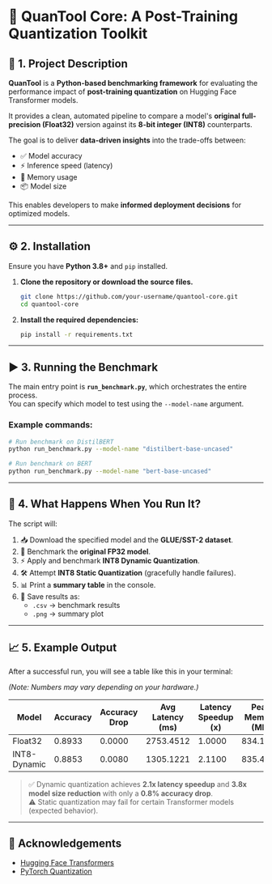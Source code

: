 # 🚀 QuanTool Core: A Post-Training Quantization Toolkit

## 📌 1. Project Description

**QuanTool** is a **Python-based benchmarking framework** for evaluating the performance impact of **post-training quantization** on Hugging Face Transformer models.  

It provides a clean, automated pipeline to compare a model's **original full-precision (Float32)** version against its **8-bit integer (INT8)** counterparts.  

The goal is to deliver **data-driven insights** into the trade-offs between:  
- ✅ Model accuracy  
- ⚡ Inference speed (latency)  
- 💾 Memory usage  
- 📦 Model size  

This enables developers to make **informed deployment decisions** for optimized models.

---

## ⚙️ 2. Installation

Ensure you have **Python 3.8+** and `pip` installed.  

1. **Clone the repository or download the source files.**  
   ```bash
   git clone https://github.com/your-username/quantool-core.git
   cd quantool-core
   ```
2. **Install the required dependencies:**  
   ```bash
   pip install -r requirements.txt
   ```

---

## ▶️ 3. Running the Benchmark

The main entry point is **`run_benchmark.py`**, which orchestrates the entire process.  
You can specify which model to test using the `--model-name` argument.  

### Example commands:
```bash
# Run benchmark on DistilBERT
python run_benchmark.py --model-name "distilbert-base-uncased"

# Run benchmark on BERT
python run_benchmark.py --model-name "bert-base-uncased"
```

---

## 🔄 4. What Happens When You Run It?

The script will:  
1. 📥 Download the specified model and the **GLUE/SST-2 dataset**.  
2. 🧪 Benchmark the **original FP32 model**.  
3. ⚡ Apply and benchmark **INT8 Dynamic Quantization**.  
4. 🛠️ Attempt **INT8 Static Quantization** (gracefully handle failures).  
5. 📊 Print a **summary table** in the console.  
6. 💾 Save results as:  
   - `.csv` → benchmark results  
   - `.png` → summary plot  

---

## 📈 5. Example Output

After a successful run, you will see a table like this in your terminal:  

*(Note: Numbers may vary depending on your hardware.)*  

| Model        | Accuracy | Accuracy Drop | Avg Latency (ms) | Latency Speedup (x) | Peak Memory (MB) | Memory Reduction (x) | Model Size (MB) | Size Reduction (x) |
|--------------|----------|---------------|------------------|----------------------|------------------|-----------------------|-----------------|---------------------|
| Float32      | 0.8933   | 0.0000        | 2753.4512        | 1.0000               | 834.1134         | 1.0000                | 256.3398        | 1.0000              |
| INT8-Dynamic | 0.8853   | 0.0080        | 1305.1221        | 2.1100               | 835.4321         | 0.9984                | 66.7219         | 3.8418              |

> ✅ Dynamic quantization achieves **2.1x latency speedup** and **3.8x model size reduction** with only a **0.8% accuracy drop**.  
> ⚠️ Static quantization may fail for certain Transformer models (expected behavior).  

---

## 🙌 Acknowledgements
- [Hugging Face Transformers](https://github.com/huggingface/transformers)  
- [PyTorch Quantization](https://pytorch.org/docs/stable/quantization.html)  
